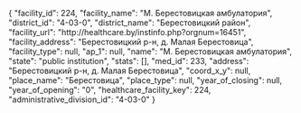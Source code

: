 {
    "facility_id": 224,
    "facility_name": "М. Берестовицкая амбулатория",
    "district_id": "4-03-0",
    "district_name": "Берестовицкий район",
    "facility_url": "http:\/\/healthcare.by\/instinfo.php?orgnum=16451",
    "facility_address": "Берестовицкий р-н, д. Малая Берестовица",
    "facility_type": null,
    "ap_1": null,
    "name": "М. Берестовицкая амбулатория",
    "state": "public institution",
    "stats": [],
    "med_id": 233,
    "address": "Берестовицкий р-н, д. Малая Берестовица",
    "coord_x_y": null,
    "place_name": "Берестовица",
    "place_type": null,
    "year_of_closing": null,
    "year_of_opening": "0",
    "healthcare_facility_key": 224,
    "administrative_division_id": "4-03-0"
}